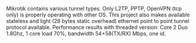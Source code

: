Mikrotik contains various tunnel types. Only L2TP, PPTP, OpenVPN (tcp only) is properly operating with other OS.
This project also makes available stateless and light (28 bytes static overhead) ethernet point to point tunnel protocol available.
Performance results with threaded version:
Core 2 Duo 1.8Ghz, 1 core load 70%, bandwidth 54+58(TX/RX) Mbps, one id.